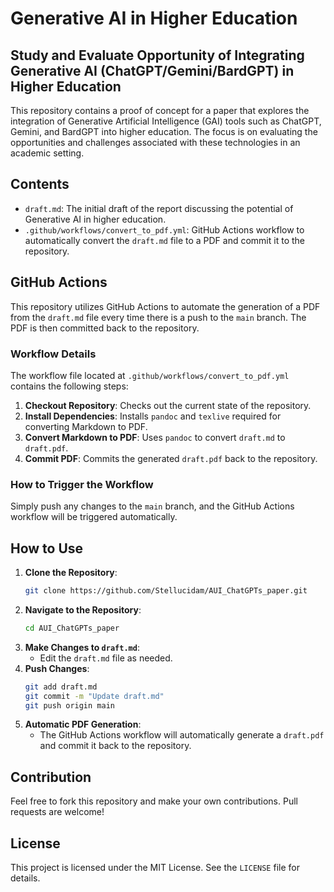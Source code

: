 
# Generative AI in Higher Education

## Study and Evaluate Opportunity of Integrating Generative AI (ChatGPT/Gemini/BardGPT) in Higher Education

This repository contains a proof of concept for a paper that explores the integration of Generative Artificial Intelligence (GAI) tools such as ChatGPT, Gemini, and BardGPT into higher education. The focus is on evaluating the opportunities and challenges associated with these technologies in an academic setting.

## Contents

- `draft.md`: The initial draft of the report discussing the potential of Generative AI in higher education.
- `.github/workflows/convert_to_pdf.yml`: GitHub Actions workflow to automatically convert the `draft.md` file to a PDF and commit it to the repository.

## GitHub Actions

This repository utilizes GitHub Actions to automate the generation of a PDF from the `draft.md` file every time there is a push to the `main` branch. The PDF is then committed back to the repository.

### Workflow Details

The workflow file located at `.github/workflows/convert_to_pdf.yml` contains the following steps:

1. **Checkout Repository**: Checks out the current state of the repository.
2. **Install Dependencies**: Installs `pandoc` and `texlive` required for converting Markdown to PDF.
3. **Convert Markdown to PDF**: Uses `pandoc` to convert `draft.md` to `draft.pdf`.
4. **Commit PDF**: Commits the generated `draft.pdf` back to the repository.

### How to Trigger the Workflow

Simply push any changes to the `main` branch, and the GitHub Actions workflow will be triggered automatically.

## How to Use

1. **Clone the Repository**:
   ```sh
   git clone https://github.com/Stellucidam/AUI_ChatGPTs_paper.git
   ```
2. **Navigate to the Repository**:
   ```sh
   cd AUI_ChatGPTs_paper
   ```
3. **Make Changes to `draft.md`**:
   - Edit the `draft.md` file as needed.
4. **Push Changes**:
   ```sh
   git add draft.md
   git commit -m "Update draft.md"
   git push origin main
   ```
5. **Automatic PDF Generation**:
   - The GitHub Actions workflow will automatically generate a `draft.pdf` and commit it back to the repository.

## Contribution

Feel free to fork this repository and make your own contributions. Pull requests are welcome!

## License

This project is licensed under the MIT License. See the `LICENSE` file for details.
